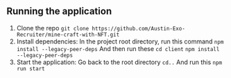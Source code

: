 ## Running the application

1. Clone the repo
      `git clone https://github.com/Austin-Exo-Recruiter/mine-craft-with-NFT.git`
2. Install dependencies:
   In the project root directory, run this command
      `npm install --legacy-peer-deps`
   And then run these
      `cd client`
      `npm install --legacy-peer-deps`
3. Start the application: 
   Go back to the root directory
      `cd..`
   And run this
      `npm run start`